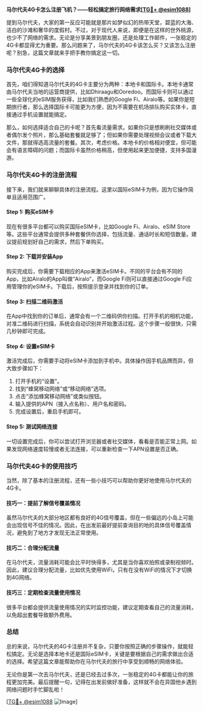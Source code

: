 **马尔代夫4G卡怎么注册飞机？——轻松搞定旅行网络需求[[TG💪+ @esim1088](https://t.me/s/esim1088)]**

提到马尔代夫，大家的第一反应可能就是那片如梦似幻的热带天堂，碧蓝的大海、洁白的沙滩和奢华的度假村。不过，对于现代人来说，即便是在这样的世外桃源，也少不了网络的需求。无论是分享美景到朋友圈，还是处理工作邮件，一张稳定的4G卡都显得尤为重要。那么问题来了，马尔代夫的4G卡该怎么买？又该怎么注册呢？别急，这篇文章就来手把手教你搞定这一切。

### 马尔代夫4G卡的选择

首先，咱们得知道马尔代夫的4G卡主要分为两种：本地卡和国际卡。本地卡通常由马尔代夫当地的运营商提供，比如Dhiraagu和Ooredoo。而国际卡则可以通过一些全球化的eSIM服务获得，比如我们熟悉的Google Fi、Airalo等。如果你是短期旅行者，那么选择国际卡可能更为方便，因为不需要在机场排队购买实体卡，直接通过手机设置就能搞定。

那么，如何选择适合自己的卡呢？首先看流量需求。如果你只是想刷刷社交媒体或者偶尔发个照片，那么基础套餐就足够了；但如果你需要处理视频会议或者下载大文件，那就得选高流量的套餐。其次，考虑价格。本地卡的价格相对便宜，但可能会有语言障碍的问题；而国际卡虽然价格稍高，但使用起来更加便捷，支持多国漫游。

### 马尔代夫4G卡的注册流程

接下来，我们就来聊聊具体的注册流程。这里以国际eSIM卡为例，因为它操作简单且适用范围广。

#### Step 1: 购买eSIM卡

现在有很多平台都可以购买国际eSIM卡，比如Google Fi、Airalo、eSIM Store等。这些平台通常会提供多种套餐供你选择，包括流量、通话时长和短信数量。建议提前规划好自己的需求，然后下单购买。

#### Step 2: 下载并安装App

购买完成后，你需要下载相应的App来激活eSIM卡。不同的平台会有不同的App，比如Airalo的App叫做“Airalo”，而Google Fi则可以直接通过Google Fi应用管理你的eSIM卡。下载后，按照提示登录并找到你的订单。

#### Step 3: 扫描二维码激活

在App中找到你的订单后，通常会有一个二维码供你扫描。打开手机的相机功能，对准二维码进行扫描，系统会自动识别并开始激活过程。这个步骤一般很快，只需几秒钟即可完成。

#### Step 4: 设置eSIM卡

激活完成后，你需要手动将eSIM卡添加到手机中。具体操作因手机品牌而异，但大致步骤如下：

1. 打开手机的“设置”。
2. 找到“蜂窝移动网络”或“移动网络”选项。
3. 点击“添加蜂窝移动网络”或类似按钮。
4. 输入提供的APN（接入点名称）、用户名和密码。
5. 完成设置后，重启手机即可。

#### Step 5: 测试网络连接

一切设置完成后，你可以尝试打开浏览器或者社交媒体，看看是否能正常上网。如果发现网络速度较慢或者无法连接，可以重新检查一下APN设置是否正确。

### 马尔代夫4G卡的使用技巧

当然，除了基本的注册流程，还有一些小技巧可以帮助你更好地使用马尔代夫的4G卡。

#### 技巧一：提前了解信号覆盖情况

虽然马尔代夫的大部分地区都有良好的4G信号覆盖，但在一些偏远的小岛上可能会出现信号不佳的情况。因此，在出发前最好提前查询目的地的具体信号覆盖情况，避免到了地方才发现无法正常使用。

#### 技巧二：合理分配流量

在马尔代夫，流量消耗可能会比平时快得多，尤其是当你喜欢拍照或录制视频时。因此，建议合理分配流量，比如优先使用WiFi，只有在没有WiFi的情况下才切换到4G网络。

#### 技巧三：定期检查流量使用情况

很多平台都会提供流量使用情况的实时监控功能，建议定期查看自己的流量消耗，以免超出套餐导致额外费用。

### 总结

总的来说，马尔代夫的4G卡注册并不复杂，只要你按照正确的步骤操作，就能轻松搞定。无论是选择本地卡还是国际eSIM卡，关键是要根据自己的需求做出合适的选择。希望这篇文章能帮助你在马尔代夫的旅行中享受到顺畅的网络体验。

无论你是第一次去马尔代夫，还是已经去过多次，一张稳定的4G卡都能让你的旅程更加完美。最后提醒一句，记得在出发前做好准备，这样就不会在异国他乡遇到网络问题时手忙脚乱啦！

[[TG💪+ @esim1088](https://t.me/s/esim1088) ![Image](https://i.postimg.cc/4NQfJmqS/Snipaste-2025-05-13-00-14-12.png)]